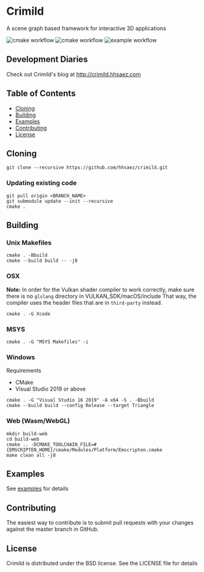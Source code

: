 # Crimild
A scene graph based framework for interactive 3D applications

![cmake workflow](https://github.com/hhsaez/crimild/actions/workflows/cmake/badge.svg)
![cmake workflow](https://github.com/hhsaez/crimild/actions/workflows/cmake.yml/badge.svg)
![example workflow](https://github.com/github/docs/actions/workflows/cmake.yml/badge.svg)


## Development Diaries
Check out Crimild's blog at http://crimild.hhsaez.com

## Table of Contents
+ [Cloning](#Cloning)
+ [Building](#Building)
+ [Examples](#Examples)
+ [Contributing](#Contributing)
+ [License](#License)

## <a name="Cloning">Cloning</a>
```
git clone --recursive https://github.com/hhsaez/crimild.git
```

### Updating existing code
```
git pull origin <BRANCH_NAME>
git submodule update --init --recursive
cmake .
```

## <a name="Building">Building</a>

### Unix Makefiles
```
cmake . -Bbuild
cmake --build build -- -j8
```

### OSX

**Note:** In order for the Vulkan shader compiler to work correctly, make sure there is no `glslang` directory in VULKAN_SDK/macOS/include
That way, the compiler uses the header files that are in `third-party` instead.

```
cmake . -G Xcode
```

### MSYS
```
cmake . -G "MSYS Makefiles" -i
```

### Windows

Requirements
* CMake
* Visual Studio 2019 or above

```
cmake . -G "Visual Studio 16 2019" -A x64 -S . -Bbuild
cmake --build build --config Release --target Triangle
```

### Web (Wasm/WebGL)
```
mkdir build-web
cd build-web
cmake .. -DCMAKE_TOOLCHAIN_FILE=#{EMSCRIPTEN_HOME}/cmake/Modules/Platform/Emscripten.cmake
make clean all -j8
```

## Examples
See [examples](examples/README.md) for details

## Contributing
The easiest way to contribute is to submit pull requests with your changes against the master branch in GitHub.

## License
Crimild is distributed under the BSD license. See the LICENSE file for details


